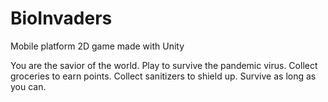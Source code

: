 # BioInvaders
Mobile platform 2D game made with Unity

You are the savior of the world. Play to survive the pandemic virus.
Collect groceries to earn points.
Collect sanitizers to shield up.
Survive as long as you can.
